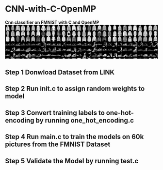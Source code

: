 # CNN-with-C-OpenMP
**Cnn classifier on FMNIST with C and OpenMP**
![MyImage](dataset-cover.png)
## Step 1 Donwload Dataset from LINK ## 
## Step 2 Run init.c to assign random weights to model ##
## Step 3 Convert training labels to one-hot-encoding by running one_hot_encoding.c ##
## Step 4 Run main.c to train the models on 60k pictures from the FMNIST Dataset ##
## Step 5 Validate the Model by running test.c ##
